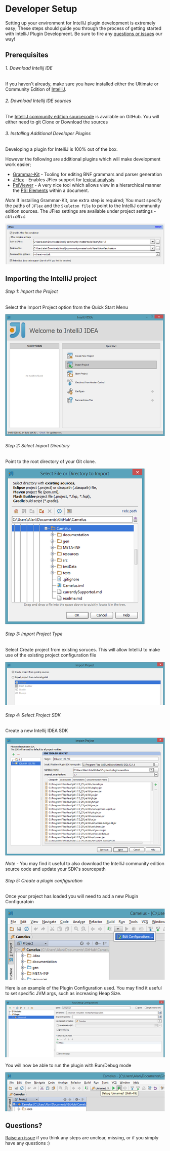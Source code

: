 Developer Setup
===============

Setting up your environment for IntelliJ plugin development is extremely easy;
These steps should guide you through the process of getting started with IntelliJ Plugin Development.
Be sure to fire any [questions or issues](../../issues) our way!

Prerequisites
-------------------------

###### 1. Download Intellij IDE

If you haven't already, make sure you have installed either the Ultimate or Community Edition of [IntelliJ](http://www.jetbrains.com/idea/).

###### 2. Download Intellij IDE sources

The [IntelliJ community edition sourcecode](https://github.com/JetBrains/intellij-community) is available on GitHub.
You will either need to git Clone or Download the sources

###### 3. Installing Additional Developer Plugins

Developing a plugin for IntelliJ is 100% out of the box.

However the following are additional plugins which will make development work easier;

- [Grammar-Kit](http://plugins.jetbrains.com/plugin?pluginId=6606) - Tooling for editing BNF grammars and parser generation
- [JFlex](http://plugins.jetbrains.com/plugin?pluginId=263) - Enables JFlex support for [lexical analysis](http://en.wikipedia.org/wiki/Lexical_analysis)
- [PsiViewer](http://plugins.jetbrains.com/plugin/?pluginId=227) - A very nice tool which allows view in a hierarchical manner the [PSI Elements](http://confluence.jetbrains.com/display/IDEADEV/IntelliJ+IDEA+Architectural+Overview#IntelliJIDEAArchitecturalOverview-PsiElements) within a document.

*Note* If installing Grammar-Kit, one extra step is required; You must specify the paths of `JFlex` and the `Skeleton file` to point to the IntelliJ community edition sources. The JFlex settings are available under project settings - *ctrl+alt+s*


![JFlex settings](/documentation/setup/JflexSettings.png "JFlex settings")


Importing the IntelliJ project
---------------------

###### Step 1: Import the Project

Select the Import Project option from the Quick Start Menu

![ImportProject](/documentation/setup/ImportProject.png "ImportProject")

###### Step 2: Select Import Directory

Point to the root directory of your Git clone.

![ImportRootDirectory](/documentation/setup/ImportRootDirectory.png "ImportRootDirectory")

###### Step 3: Import Project Type

Select Create project from existing soruces.
This will allow IntelliJ to make use of the existing project configuration file

![ExistingSources](/documentation/setup/ExistingSources.png "ExistingSources")

###### Step 4: Select Project SDK

Create a new Intellij IDEA SDK

![IntelliJSDK](/documentation/setup/IntelliJSDK.png "IntelliJSDK")

*Note* - You may find it useful to also download the IntelliJ community edition source code and update your SDK's
sourcepath

###### Step 5: Create a plugin configuration

Once your project has loaded you will need to add a new Plugin Configuratoin

![ConfigurationWindow](/documentation/setup/ConfigurationWindow.png "ConfigurationWindow")

Here is an example of the Plugin Configuration used. You may find it useful to set specific JVM args, such as increasing
Heap Size.

![ConfigurationWindowSettings](/documentation/setup/ConfigurationWindowSettings.png "ConfigurationWindowSettings")

You will now be able to run the plugin with Run/Debug mode

![DebugMode](/documentation/setup/DebugMode.png "DebugMode")

Questions?
---------------------

[Raise an issue](../../issues) if you think any steps are unclear, missing, or if you simply have any questions :)